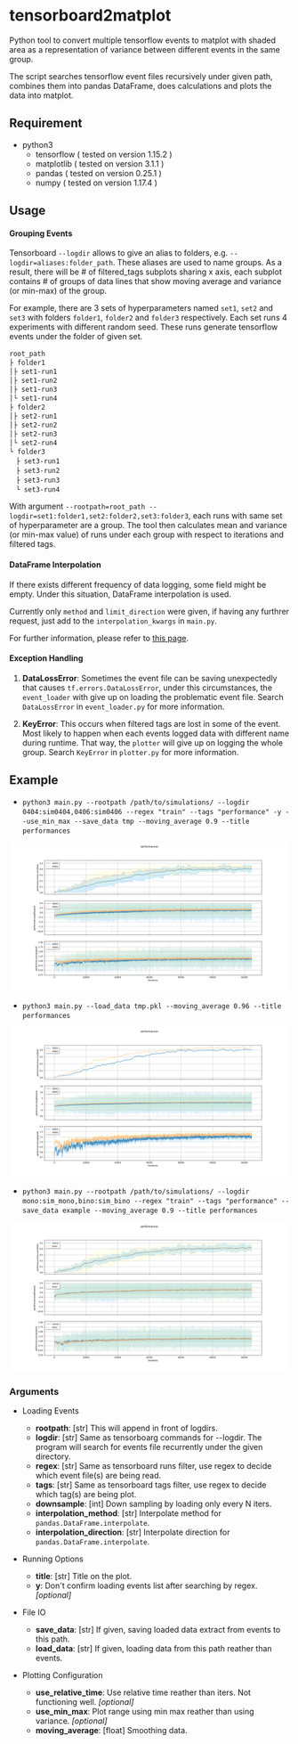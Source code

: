 # tensorboard2matplot

Python tool to convert multiple tensorflow events to matplot with shaded area as a representation of variance between different events in the same group.

The script searches tensorflow event files recursively under given path, combines them into pandas DataFrame, does calculations and plots the data into matplot.


## Requirement
* python3
	* tensorflow ( tested on version 1.15.2 )
	* matplotlib ( tested on version 3.1.1 )
	* pandas ( tested on version 0.25.1 )
	* numpy ( tested on version 1.17.4 )


## Usage

#### Grouping Events

Tensorboard `--logdir` allows to give an alias to folders, e.g. `--logdir=aliases:folder_path`. These aliases are used to name groups.
As a result, there will be # of filtered_tags subplots sharing x axis, each subplot contains # of groups of data lines that show moving average and variance (or min-max) of the group.

For example, there are 3 sets of hyperparameters named `set1`, `set2` and `set3` with folders `folder1`, `folder2` and `folder3` respectively. Each set runs 4 experiments with different random seed. These runs generate tensorflow events under the folder of given set.

```
root_path
├ folder1
│├ set1-run1
│├ set1-run2
│├ set1-run3
│└ set1-run4
├ folder2
│├ set2-run1
│├ set2-run2
│├ set2-run3
│└ set2-run4
└ folder3
　├ set3-run1
　├ set3-run2
　├ set3-run3
　└ set3-run4
```

With argument `--rootpath=root_path --logdir=set1:folder1,set2:folder2,set3:folder3`, each runs with same set of hyperparameter are a group. The tool then calculates mean and variance (or min-max value) of runs under each group with respect to iterations and filtered tags.


#### DataFrame Interpolation

If there exists different frequency of data logging, some field might be empty. Under this situation, DataFrame interpolation is used.

Currently only `method` and `limit_direction` were given, if having any furthrer request, just add to the `interpolation_kwargs` in `main.py`.

For further information, please refer to [this page](https://pandas.pydata.org/pandas-docs/version/0.25.1/reference/api/pandas.DataFrame.interpolate.html?highlight=interpolate).


#### Exception Handling

1. **DataLossError**: Sometimes the event file can be saving unexpectedly that causes  `tf.errors.DataLossError`, under this circumstances, the `event_loader` with give up on loading the problematic event file. Search `DataLossError` in `event_loader.py` for more information.

2. **KeyError**: This occurs when filtered tags are lost in some of the event. Most likely to happen when each events logged data with different name during runtime. That way, the `plotter` will give up on logging the whole group. Search `KeyError` in `plotter.py` for more information.


## Example

* `python3 main.py --rootpath /path/to/simulations/ --logdir 0404:sim0404,0406:sim0406 --regex "train" --tags "performance" -y --use_min_max --save_data tmp --moving_average 0.9 --title performances`

![example1](https://github.com/showaykerker/tensorboard2matplot/blob/master/assets/example1.png)

* `python3 main.py --load_data tmp.pkl --moving_average 0.96 --title performances`

![example2](https://github.com/showaykerker/tensorboard2matplot/blob/master/assets/example2.png)

* `python3 main.py --rootpath /path/to/simulations/ --logdir mono:sim_mono,bino:sim_bino --regex "train" --tags "performance" --save_data example --moving_average 0.9 --title performances`

![example3](https://github.com/showaykerker/tensorboard2matplot/blob/master/assets/example3.png)


### Arguments

* Loading Events
	* **rootpath**: [str] This will append in front of logdirs.
	* **logdir**: [str] Same as tensorboarg commands for --logdir. The program will search for events file recurrently under the given directory.
	* **regex**: [str] Same as tensorboard runs filter, use regex to decide which event file(s) are being read.
	* **tags**: [str] Same as tensorboard tags filter, use regex to decide which tag(s) are being plot.
	* **downsample**: [int] Down sampling by loading only every N iters.
	* **interpolation_method**: [str] Interpolate method for `pandas.DataFrame.interpolate`.
	* **interpolation_direction**: [str] Interpolate direction for `pandas.DataFrame.interpolate`.

* Running Options
	* **title**: [str] Title on the plot.
	* **y**: Don't confirm loading events list after searching by regex. *[optional]*

* File IO
	* **save_data**: [str] If given, saving loaded data extract from events to this path.
	* **load_data**: [str] If given, loading data from this path reather than events.

* Plotting Configuration
	* **use_relative_time**: Use relative time reather than iters. Not functioning well. *[optional]*
	* **use_min_max**: Plot range using min max reather than using variance. *[optional]*
	* **moving_average**: [float] Smoothing data.


